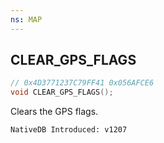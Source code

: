 ```yaml
---
ns: MAP
---
```

## CLEAR_GPS_FLAGS

```c
// 0x4D3771237C79FF41 0x056AFCE6
void CLEAR_GPS_FLAGS();
```

Clears the GPS flags.

```
NativeDB Introduced: v1207
```

